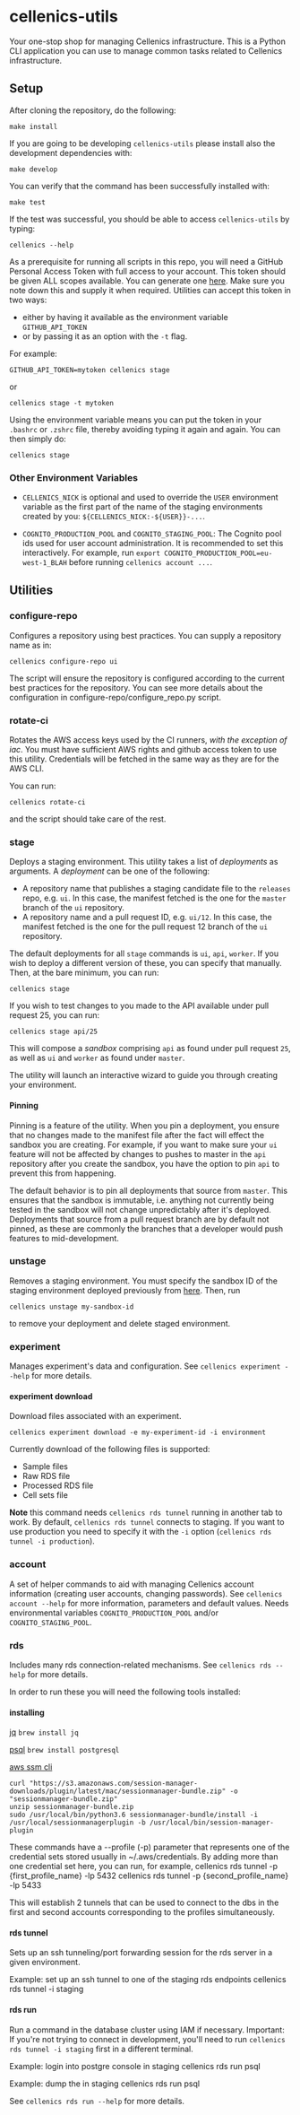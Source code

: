 cellenics-utils
=============

Your one-stop shop for managing Cellenics infrastructure. This is a Python CLI
application you can use to manage common tasks related to Cellenics
infrastructure.

Setup
-----

After cloning the repository, do the following:

    make install

If you are going to be developing `cellenics-utils` please install also the development dependencies with:

    make develop

You can verify that the command has been successfully installed with:

    make test

If the test was successful, you should be able to access `cellenics-utils` by typing:

    cellenics --help

As a prerequisite for running all scripts in this repo, you will need a GitHub Personal Access
Token with full access to your account. This token should be given ALL scopes available. You can
generate one
[here](https://github.com/settings/tokens). Make sure you note down this and
supply it when required. Utilities can accept this token in two ways:

* either by having it available as the environment variable `GITHUB_API_TOKEN`
* or by passing it as an option with the `-t` flag.

For example:

    GITHUB_API_TOKEN=mytoken cellenics stage

or

    cellenics stage -t mytoken

Using the environment variable means you can put the token in your
`.bashrc` or `.zshrc` file, thereby avoiding typing it again and again. You can
then simply do:

    cellenics stage

### Other Environment Variables

* `CELLENICS_NICK` is optional and used to override the `USER` environment variable
  as the first part of the name of the staging environments created by you:
  `${CELLENICS_NICK:-${USER}}-...`.

*  `COGNITO_PRODUCTION_POOL` and `COGNITO_STAGING_POOL`: The Cognito pool ids used for user account administration. It is recommended to set this interactively. For example, run `export COGNITO_PRODUCTION_POOL=eu-west-1_BLAH` before running `cellenics account ...`.


Utilities
---------

### configure-repo

Configures a repository using best practices. You can supply a repository name
as in:

    cellenics configure-repo ui

The script will ensure the repository is configured according to the current
best practices for the repository. You can see more details about the
configuration in configure-repo/configure_repo.py script.

### rotate-ci

Rotates the AWS access keys used by the CI runners, *with the exception of iac*.
You must have sufficient AWS rights and github access token to use this
utility. Credentials will be fetched in the same way as they are for the AWS
CLI.

You can run:

    cellenics rotate-ci

and the script should take care of the rest.

### stage

Deploys a staging environment. This utility takes a list of *deployments* as
arguments. A *deployment* can be one of the following:

* A repository name that publishes a staging candidate file to the `releases` repo, e.g. `ui`.
In this case, the manifest fetched is the one for the `master` branch of the `ui` repository.
* A repository name and a pull request ID, e.g. `ui/12`. In this case, the manifest fetched
is the one for the pull request 12 branch of the `ui` repository.

The default deployments for all `stage` commands is `ui`, `api`, `worker`. If you wish to
deploy a different version of these, you can specify that manually. Then, at the bare minimum,
you can run:

    cellenics stage

If you wish to test changes to you made to the API available under pull request 25, you can run:

    cellenics stage api/25

This will compose a *sandbox* comprising `api` as found under pull request `25`, as well as `ui`
and `worker` as found under `master`.

The utility will launch an interactive wizard to guide you through creating your environment.

#### Pinning

Pinning is a feature of the utility. When you pin a deployment, you ensure that no changes made
to the manifest file after the fact will effect the sandbox you are creating. For example, if you
want to make sure your `ui` feature will not be affected by changes to pushes to master in the `api`
repository after you create the sandbox, you have the option to pin `api` to prevent this from happening.

The default behavior is to pin all deployments that source from `master`. This ensures that the sandbox
is immutable, i.e. anything not currently being tested in the sandbox will not change unpredictably
after it's deployed. Deployments that source from a pull request branch are by default not pinned,
as these are commonly the branches that a developer would push features to mid-development.

### unstage

Removes a staging environment. You must specify the sandbox ID of the staging environment deployed
previously from [here](https://github.com/hms-dbmi-cellenics/releases/tree/master/staging). Then, run

    cellenics unstage my-sandbox-id

to remove your deployment and delete staged environment.

### experiment

Manages experiment's data and configuration. See `cellenics experiment --help` for more details.

#### experiment download

Download files associated with an experiment.

    cellenics experiment download -e my-experiment-id -i environment

Currently download of the following files is supported:

- Sample files
- Raw RDS file
- Processed RDS file
- Cell sets file

**Note** this command needs `cellenics rds tunnel` running in another tab to work. By default, `cellenics rds tunnel` connects to staging. If you want to use production you need to specify it with the `-i` option (`cellenics rds tunnel -i production`).

### account
A set of helper commands to aid with managing Cellenics account information (creating user accounts, changing passwords). See `cellenics account --help` for more information, parameters and default values. Needs environmental variables `COGNITO_PRODUCTION_POOL` and/or `COGNITO_STAGING_POOL`.

### rds

Includes many rds connection-related mechanisms. See `cellenics rds --help` for more details.

In order to run these you will need the following tools installed:

#### installing
[jq](https://stedolan.github.io/jq/)
```brew install jq```

[psql](https://www.postgresql.org/docs/current/app-psql.html)
```brew install postgresql```

[aws ssm cli](https://docs.aws.amazon.com/systems-manager/latest/userguide/session-manager-working-with-install-plugin.html)
```
curl "https://s3.amazonaws.com/session-manager-downloads/plugin/latest/mac/sessionmanager-bundle.zip" -o "sessionmanager-bundle.zip"
unzip sessionmanager-bundle.zip
sudo /usr/local/bin/python3.6 sessionmanager-bundle/install -i /usr/local/sessionmanagerplugin -b /usr/local/bin/session-manager-plugin
```

These commands have a --profile (-p) parameter that represents one of the credential sets stored usually in ~/.aws/credentials.
By adding more than one credential set here, you can run, for example, 
cellenics rds tunnel -p {first_profile_name} -lp 5432
cellenics rds tunnel -p {second_profile_name} -lp 5433

This will establish 2 tunnels that can be used to connect to the dbs in the first and second accounts corresponding to the profiles simultaneously.

#### rds tunnel

Sets up an ssh tunneling/port forwarding session for the rds server in a given environment.

Example: set up an ssh tunnel to one of the staging rds endpoints
    cellenics rds tunnel -i staging

#### rds run

Run a command in the database cluster using IAM if necessary.
Important: If you're not trying to connect in development, you'll need to run `cellenics rds tunnel -i staging` first in a different terminal.

Example: login into postgre console in staging
    cellenics rds run psql

Example: dump the in staging
    cellenics rds run psql

See `cellenics rds run --help` for more details.
